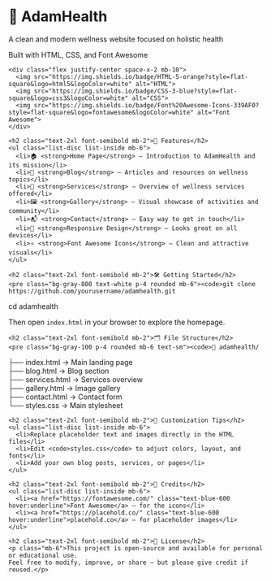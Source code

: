 <!DOCTYPE html>
<html lang="en">
<head>
  <meta charset="UTF-8" />
  <meta name="viewport" content="width=device-width, initial-scale=1.0"/>
  <title>AdamHealth README</title>
  <link href="https://cdn.jsdelivr.net/npm/tailwindcss@2.2.19/dist/tailwind.min.css" rel="stylesheet">
  <link rel="stylesheet" href="https://cdnjs.cloudflare.com/ajax/libs/font-awesome/6.5.0/css/all.min.css" />
</head>
<body class="bg-gray-50 text-gray-800 font-sans">

  <div class="max-w-3xl mx-auto p-6">
    <h1 class="text-4xl font-bold text-center text-green-600 mb-2">💚 AdamHealth</h1>
    <p class="text-center text-lg font-semibold mb-1">A clean and modern wellness website focused on holistic health</p>
    <p class="text-center text-sm text-gray-600 mb-6">Built with HTML, CSS, and Font Awesome</p>

    <div class="flex justify-center space-x-2 mb-10">
      <img src="https://img.shields.io/badge/HTML-5-orange?style=flat-square&logo=html5&logoColor=white" alt="HTML">
      <img src="https://img.shields.io/badge/CSS-3-blue?style=flat-square&logo=css3&logoColor=white" alt="CSS">
      <img src="https://img.shields.io/badge/Font%20Awesome-Icons-339AF0?style=flat-square&logo=fontawesome&logoColor=white" alt="Font Awesome">
    </div>

    <h2 class="text-2xl font-semibold mb-2">🌟 Features</h2>
    <ul class="list-disc list-inside mb-6">
      <li>🏠 <strong>Home Page</strong> – Introduction to AdamHealth and its mission</li>
      <li>📝 <strong>Blog</strong> – Articles and resources on wellness topics</li>
      <li>💆 <strong>Services</strong> – Overview of wellness services offered</li>
      <li>🖼️ <strong>Gallery</strong> – Visual showcase of activities and community</li>
      <li>📬 <strong>Contact</strong> – Easy way to get in touch</li>
      <li>📱 <strong>Responsive Design</strong> – Looks great on all devices</li>
      <li>⭐ <strong>Font Awesome Icons</strong> – Clean and attractive visuals</li>
    </ul>

    <h2 class="text-2xl font-semibold mb-2">🛠️ Getting Started</h2>
    <pre class="bg-gray-800 text-white p-4 rounded mb-6"><code>git clone https://github.com/yourusername/adamhealth.git
cd adamhealth</code></pre>
    <p class="mb-6">Then open <code>index.html</code> in your browser to explore the homepage.</p>

    <h2 class="text-2xl font-semibold mb-2">🗂️ File Structure</h2>
    <pre class="bg-gray-100 p-4 rounded mb-6 text-sm"><code>📁 adamhealth/
├── index.html         → Main landing page  
├── blog.html          → Blog section  
├── services.html      → Services overview  
├── gallery.html       → Image gallery  
├── contact.html       → Contact form  
└── styles.css         → Main stylesheet</code></pre>

    <h2 class="text-2xl font-semibold mb-2">🎨 Customization Tips</h2>
    <ul class="list-disc list-inside mb-6">
      <li>Replace placeholder text and images directly in the HTML files</li>
      <li>Edit <code>styles.css</code> to adjust colors, layout, and fonts</li>
      <li>Add your own blog posts, services, or pages</li>
    </ul>

    <h2 class="text-2xl font-semibold mb-2">🙏 Credits</h2>
    <ul class="list-disc list-inside mb-6">
      <li><a href="https://fontawesome.com/" class="text-blue-600 hover:underline">Font Awesome</a> – for the icons</li>
      <li><a href="https://placehold.co/" class="text-blue-600 hover:underline">placehold.co</a> – for placeholder images</li>
    </ul>

    <h2 class="text-2xl font-semibold mb-2">📄 License</h2>
    <p class="mb-6">This project is open-source and available for personal or educational use.  
    Feel free to modify, improve, or share — but please give credit if reused.</p>
  </div>

</body>
</html>
